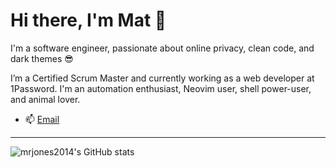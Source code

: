 # Hi there, I'm Mat 👋

I'm a software engineer, passionate about online privacy, clean code, and dark themes 😎

I’m a Certified Scrum Master and currently working as a web developer at 1Password. I'm an automation enthusiast, Neovim user, shell power-user, and animal lover.

- 📫 [Email](mailto:mat@mjones.network)

---

![mrjones2014's GitHub stats](https://github-readme-stats.vercel.app/api?username=mrjones2014&show_icons=true&count_private=true&theme=dark)
